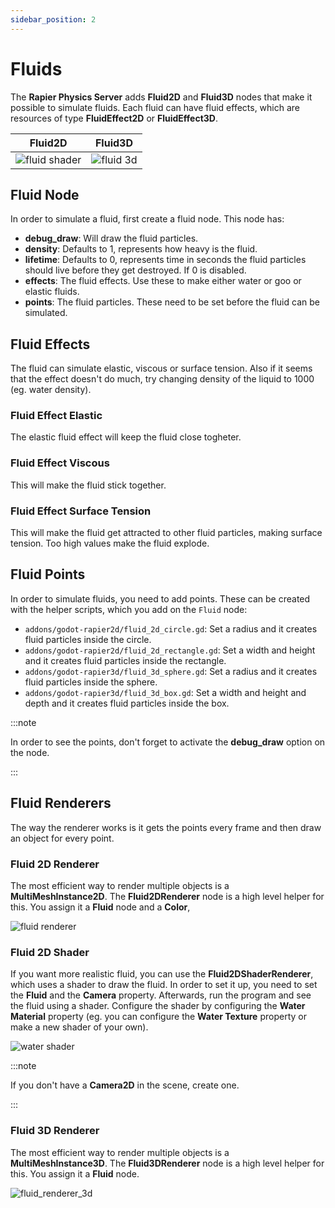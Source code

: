 ```yaml
---
sidebar_position: 2
---
```


# Fluids

The **Rapier Physics Server** adds **Fluid2D** and **Fluid3D** nodes that make it possible to simulate fluids. Each fluid can have fluid effects, which are resources of type **FluidEffect2D** or **FluidEffect3D**.

Fluid2D| Fluid3D
-|-
![fluid shader](/img/fluid_shader.gif)|![fluid 3d](/img/water_3d.gif)

## Fluid Node

In order to simulate a fluid, first create a fluid node. This node has:
- **debug_draw**: Will draw the fluid particles.
- **density**: Defaults to 1, represents how heavy is the fluid.
- **lifetime**: Defaults to 0, represents time in seconds the fluid particles should live before they get destroyed. If 0 is disabled.
- **effects**: The fluid effects. Use these to make either water or goo or elastic fluids.
- **points**: The fluid particles. These need to be set before the fluid can be simulated.

## Fluid Effects

The fluid can simulate elastic, viscous or surface tension. Also if it seems that the effect doesn't do much, try changing density of the liquid to 1000 (eg. water density).

### Fluid Effect Elastic

The elastic fluid effect will keep the fluid close togheter.

### Fluid Effect Viscous

This will make the fluid stick together.

### Fluid Effect Surface Tension

This will make the fluid get attracted to other fluid particles, making surface tension. Too high values make the fluid explode.

## Fluid Points

In order to simulate fluids, you need to add points. These can be created with the helper scripts, which you add on the `Fluid` node:
- `addons/godot-rapier2d/fluid_2d_circle.gd`: Set a radius and it creates fluid particles inside the circle.
- `addons/godot-rapier2d/fluid_2d_rectangle.gd`: Set a width and height and it creates fluid particles inside the rectangle.
- `addons/godot-rapier3d/fluid_3d_sphere.gd`: Set a radius and it creates fluid particles inside the sphere.
- `addons/godot-rapier3d/fluid_3d_box.gd`: Set a width and height and depth and it creates fluid particles inside the box.


:::note

In order to see the points, don't forget to activate the **debug_draw** option on the node.

:::

## Fluid Renderers

The way the renderer works is it gets the points every frame and then draw an object for every point.

### Fluid 2D Renderer

The most efficient way to render multiple objects is a **MultiMeshInstance2D**. The **Fluid2DRenderer** node is a high level helper for this. You assign it a **Fluid** node and a **Color**,

![fluid renderer](/img/fluids/fluid_renderer.png)

### Fluid 2D Shader

If you want more realistic fluid, you can use the **Fluid2DShaderRenderer**, which uses a shader to draw the fluid. In order to set it up, you need to set the **Fluid** and the **Camera** property. Afterwards, run the program and see the fluid using a shader. Configure the shader by configuring the **Water Material** property (eg. you can configure the **Water Texture** property or make a new shader of your own).

![water shader](/img/fluids/water_shader.png)

:::note

If you don't have a **Camera2D** in the scene, create one.

:::

### Fluid 3D Renderer

The most efficient way to render multiple objects is a **MultiMeshInstance3D**. The **Fluid3DRenderer** node is a high level helper for this. You assign it a **Fluid** node.

![fluid_renderer_3d](/img/fluids/fluid_renderer_3d.png)
